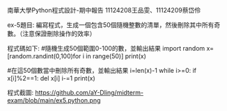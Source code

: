 南華大學Python程式設計-期中報告
11124208王品雯、11124209蔡岱伶

ex-5題目:
編寫程式，生成一個包含50個隨機整數的清單，然後刪除其中所有奇數。（注意保證刪除操作的效率）

程式碼如下:
#隨機生成50個範圍0-100的數，並輸出結果
import random
x=[random.randint(0,100)for i in range(50)]
print(x)

#在這50個數當中刪除所有奇數，並輸出結果
i=len(x)-1
while i>=0:
    if x[i]%2==1:
        del x[i]
    i-=1
print(x)

程式截圖:
https://github.com/aY-Dling/midterm-exam/blob/main/ex5.python.png


